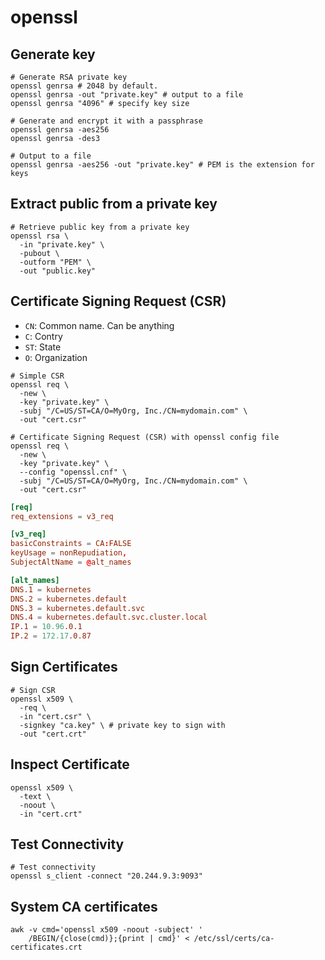 # openssl

## Generate key

```shell
# Generate RSA private key
openssl genrsa # 2048 by default.
openssl genrsa -out "private.key" # output to a file
openssl genrsa "4096" # specify key size

# Generate and encrypt it with a passphrase
openssl genrsa -aes256
openssl genrsa -des3

# Output to a file
openssl genrsa -aes256 -out "private.key" # PEM is the extension for keys
```

## Extract public from a private key

```shell
# Retrieve public key from a private key
openssl rsa \
  -in "private.key" \
  -pubout \
  -outform "PEM" \
  -out "public.key"
```

## Certificate Signing Request (CSR)

- `CN`: Common name. Can be anything
- `C`: Contry
- `ST`: State
- `O`: Organization

```shell
# Simple CSR
openssl req \
  -new \
  -key "private.key" \
  -subj "/C=US/ST=CA/O=MyOrg, Inc./CN=mydomain.com" \
  -out "cert.csr"
```

```shell
# Certificate Signing Request (CSR) with openssl config file
openssl req \
  -new \
  -key "private.key" \
  --config "openssl.cnf" \
  -subj "/C=US/ST=CA/O=MyOrg, Inc./CN=mydomain.com" \
  -out "cert.csr"
```

```conf
[req]
req_extensions = v3_req

[v3_req]
basicConstraints = CA:FALSE
keyUsage = nonRepudiation,
SubjectAltName = @alt_names

[alt_names]
DNS.1 = kubernetes
DNS.2 = kubernetes.default
DNS.3 = kubernetes.default.svc
DNS.4 = kubernetes.default.svc.cluster.local
IP.1 = 10.96.0.1
IP.2 = 172.17.0.87
```

## Sign Certificates

```shell
# Sign CSR
openssl x509 \
  -req \
  -in "cert.csr" \
  -signkey "ca.key" \ # private key to sign with
  -out "cert.crt"
```

## Inspect Certificate

```shell
openssl x509 \
  -text \
  -noout \
  -in "cert.crt"
```

## Test Connectivity

```shell
# Test connectivity
openssl s_client -connect "20.244.9.3:9093"
```

## System CA certificates

```shell
awk -v cmd='openssl x509 -noout -subject' '
    /BEGIN/{close(cmd)};{print | cmd}' < /etc/ssl/certs/ca-certificates.crt
```
